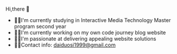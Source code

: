 Hi,there 👋

- 👩‍🏫I'm currently studying in Interactive Media Technology Master program second year
- 👩‍🎨I'm currently working on my own code journey blog website 
- 👩‍🌾I'm passionate at delivering appealing website solutions
- 👩‍💻Contact info: daiduosi1999@gmail.com
